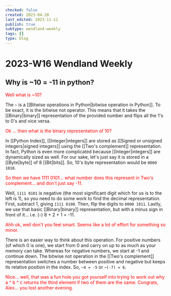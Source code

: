 ```yaml
---
checked: false
created: 2023-04-20
last_edited: 2023-11-11
publish: true
subtype: wendland-weekly
tags: []
type: blog
---
```

# 2023-W16 Wendland Weekly

## Why is ~10 = -11 in python?

<span style="color:red;">Well what is ~10?</span>

The `~` is a [[Bitwise operations in Python|bitwise operation in Python]]. To be exact, it is the bitwise not operator. This means that it takes the [[Binary|binary]] representation of the provided number and flips all the 1's to 0's and vice versa.

<span style="color:red;">Ok ... then what is the binary representation of 10?</span>

In [[Python Index]], [[Integer|integers]] are stored as [[Signed or unsigned integers|signed integers]] using the [[Two's complement]] representation. In fact, Python is even more complicated because [[Integer|integers]] are dynamically sized as well. For our sake, let's just say it is stored in a [[Byte|byte]] of 8 [[Bit|bits]]. So, 10's byte representation would be `0000 1010`.

<span style="color:red;">So then we have 1111 0101... what number does this represent in Two's complement... and don't just say -11.</span>

Well, `1111 0101` is negative (the most significant digit which for us is to the left is 1), so you need to do some work to find the decimal representation. First, subtract 1, giving `1111 0100`. Then, flip the digits to `0000 1011`. Lastly, we use that basic [[Binary|binary]] representation, but with a minus sign in front of it... i.e. (-) 8 + 2 + 1 = -11.

<span style="color:red;">Ahh ok, well don't you feel smart. Seems like a lot of effort for something so minor.</span>

There is an easier way to think about this operation. For positive numbers (of which 0 is one), we start from 0 and carry on up to as much as your memory can take. Whereas for negative numbers, we start at -1 and continue down. The bitwise not operation in the [[Two's complement]] representation switches a number between positive and negative but keeps its relative position in the index. So, `~4 = -5` or `~(-7) = 6`.

<span style="color:red;">Nice... well, that was a fun hole you got yourself into trying to work out why a ^ b ^ c returns the third element if two of them are the same. Congrats, Alex... you lost another evening.</span>


